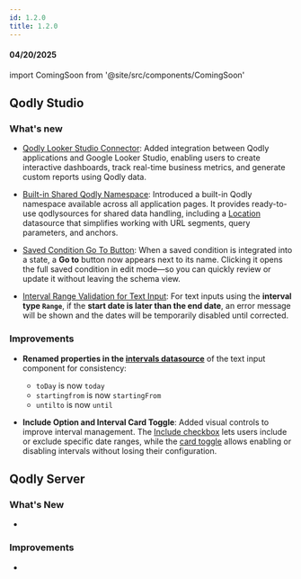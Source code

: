 ```yaml
---
id: 1.2.0
title: 1.2.0
---
```



#### 04/20/2025

import ComingSoon from '@site/src/components/ComingSoon'



## Qodly Studio

<h3>What's new</h3>

- [Qodly Looker Studio Connector](../qodlyLookerStudio/qodlyLookerStudioConnector): Added integration between Qodly applications and Google Looker Studio, enabling users to create interactive dashboards, track real-time business metrics, and generate custom reports using Qodly data.

- [Built-in Shared Qodly Namespace](../studio/pageLoaders/qodlySources.md#built-in-shared-qodly-namespace): Introduced a built-in Qodly namespace available across all application pages. It provides ready-to-use qodlysources for shared data handling, including a [Location](../studio/pageLoaders/qodlySources.md#qodlysource-location) datasource that simplifies working with URL segments, query parameters, and anchors.

- [Saved Condition Go To Button](../studio/pageLoaders/states/conditionalState.md#saved-condition-integration): When a saved condition is integrated into a state, a **Go to** button now appears next to its name. Clicking it opens the full saved condition in edit mode—so you can quickly review or update it without leaving the schema view.

- [Interval Range Validation for Text Input](../studio/pageLoaders/components/textinput.md#intervals-for-date-input): For text inputs using the **interval type `Range`**, if the **start date is later than the end date**, an error message will be shown and the dates will be temporarily disabled until corrected. 


<h3> Improvements </h3> 

- **Renamed properties in the [intervals datasource](../studio/pageLoaders/components/textinput.md#params-object-properties)** of the text input component for consistency:

    - `toDay` is now `today`
    - `startingfrom` is now `startingFrom`
    - `untilto` is now `until`

- **Include Option and Interval Card Toggle**: Added visual controls to improve interval management. The [Include checkbox](../studio/pageLoaders/components/textinput.md#include-checkbox-within-the-card) lets users include or exclude specific date ranges, while the [card toggle](../studio/pageLoaders/components/textinput.md#card-toggle-top-right) allows enabling or disabling intervals without losing their configuration.


## Qodly Server

<h3> What's New </h3>

- 

<h3> Improvements </h3> 

- 